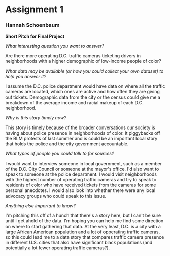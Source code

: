 # Assignment 1

### Hannah Schoenbaum

**Short Pitch for Final Project**

*What interesting question you want to answer?*

Are there more operating D.C. traffic cameras ticketing drivers in neighborhoods with a higher demographic of low-income people of color?

*What data may be available (or how you could collect your own dataset) to help you answer it?*

I assume the D.C. police department would have data on where all the traffic cameras are located, which ones are active and how often they are giving out tickets. Demographic data from the city or the census could give me a breakdown of the average income and racial makeup of each D.C. neighborhood.

*Why is this story timely now?*

This story is timely because of the broader conversations our society is having about police presence in neighborhoods of color. It piggybacks off the BLM protests of last summer and is could be an important local story that holds the police and the city government accountable.

*What types of people you could talk to for sources?*

I would want to interview someone in local government, such as a member of the D.C. City Council or someone at the mayor's office. I'd also want to speak to someone at the police department. I would visit neighborhoods with the highest number of operating traffic cameras and try to speak to residents of color who have received tickets from the cameras for some personal anecdotes. I would also look into whether there were any local advocacy groups who could speak to this issue.

*Anything else important to know?*

I'm pitching this off of a hunch that there's a story here, but I can't be sure until I get ahold of the data. I'm hoping you can help me find some direction on where to start gathering that data. At the very least, D.C. is a city with a large African American population and a lot of opperating traffic cameras, so this could lead me to a data story that compares traffic camera presence in different U.S. cities that also have significant black populations (and potentially a lot fewer operating traffic cameras?).
